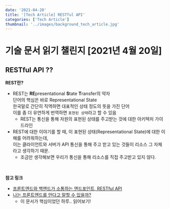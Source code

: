 ```yaml
---
date: '2021-04-20'
title: '[Tech Article] RESTful API'
categories: ['Tech Article']
thumbnail: '../images/background_tech_article.jpg'
---
```


# 기술 문서 읽기 챌린지 [2021년 4월 20일]

## **RESTful API ??**

**REST란?**

-   REST는 **RE**presentational **S**tate **T**ransfer의 약자  
     단어의 핵심은 바로 Representational State  
     한국말로 간단히 직역하면 대표적인 상태 정도의 뜻을 가진 단어  
     이를 좀 더 유연하게 번역하면 `표현된 상태`라고 할 수 있음
    -   REST는 통신을 통해 자원의 표현된 상태를 주고받는 것에 대한 아키텍처 가이드라인
-   REST에 대한 이야기를 할 때, 이 표현된 상태(Representational State)에 대한 이해를 어려워하는데,  
     이는 클라이언트와 서버가 API 통신을 통해 주고 받고 있는 것들이 리소스 그 자체라고 생각하기 때문.
    -   조금만 생각해보면 우리가 통신을 통해 리소스를 직접 주고받고 있지 않다.

<br/>

**참고 링크**

-   [프론트엔드와 백엔드가 소통하는 엔드포인트, RESTful API](https://evan-moon.github.io/2020/04/07/about-restful-api/)
-   [나는 프론트엔드를 안다고 말할 수 있을까?](https://evan-moon.github.io/2020/03/02/what-is-knowing/)
    -   이 문서가 핵심이었던 하루.. 읽어보기!
